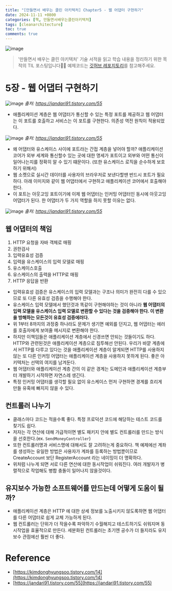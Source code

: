 ```yaml
---
title: "[만들면서 배우는 클린 아키텍처] Chapter5 - 웹 어댑터 구현하기"
date: 2024-11-11 +0800
categories: [책, 만들면서배우는클린아키텍처]
tags: [cleanarchitecture]
toc: true
comments: true
---
```


![image](https://github.com/user-attachments/assets/9bbf9f82-5d2b-4b68-88c0-9926dfee5c3c)

> '만들면서 배우는 클린 아키텍처' 기술 서적을 읽고 학습 내용을 정리하기 위한 목적의 TIL 포스팅입니다🙆‍♂️ 예제코드는 [깃허브 레포지토리](https://github.com/wikibook/clean-architecture)를 참고해주세요.

# 5장 - 웹 어댑터 구현하기

![image](https://github.com/user-attachments/assets/d3262946-e2b9-4d9f-9c5a-b5572f6ee191)
_출처: https://jandari91.tistory.com/55_

- 애플리케이션 계층은 웹 어댑터가 통신할 수 있는 특정 포트를 제공하고 웹 어댑터는 이 포트를 호출하고 서비스는 이 포트를 구현한다. 의존성 역전 원칙이 적용되었다.

![image](https://github.com/user-attachments/assets/c242e1b7-8295-4bd5-afed-4c44c6450725)
_출처: https://jandari91.tistory.com/55_

- 왜 어댑터와 유스케이스 사이에 포트라는 간접 계층을 넣어야 할까? 애플리케이션 코어가 외부 세계와 통신할수 있는 곳에 대한 명세가 포트이고 외부와 어떤 통신이 일어나는지를 정확히 알 수 있기 떄문이다. (또한 유스케이스 로직을 순수하게 보호하기 위해서)
- 웹 소켓으로 실시간 데이터를 사용자의 브라우저로 보낸다할땐 반드시 포트가 필요하다. 아래 이미지와 같이 웹 어댑터에서 구현하고 애플리케이션 코어에서 호출해야 한다.
- 이 포트는 아웃고잉 포트이기에 이제 웹 어댑터는 인커밍 어댑터인 동시에 아웃고잉 어댑터가 된다. 한 어댑터가 두 가지 역할을 하지 못할 이유는 없다.

![image](https://github.com/user-attachments/assets/dc12ee8a-132a-484d-800f-f71c76193ddd)
_출처: https://jandari91.tistory.com/55_

## 웹 어댑터의 책임

1. HTTP 요청을 자바 객체로 매핑
2. 권한검사
3. 입력유효성 검증
4. 입력을 유스케이스의 입력 모델로 매핑
5. 유스케이스호출
6. 유스케이스의 출력을 HTTP로 매핑
7. HTTP 응답을 반환

- 입력유효성 검증은 유스케이스의 입력 모델과는 구조나 의미가 완전히 다를 수 있으므로 또 다른 유효성 검증을 수행해야 한다.
- 유스케이스 입력 모델에서 했던것과 똑같이 구현해야하는 것이 아니라 **웹 어댑터의 입력 모델을 유스케이스 입력 모델로 변환할 수 있다는 것을 검증해야 한다. 이 변환을 방해하는 모든것이 유효성 검증에러다.**
- 위 1부터 8까지의 과정중 하나라도 문제가 생기면 예외를 던지고, 웹 어댑터는 에러를 호출자에게 보여줄 메시지로 변환해야 한다.
- 하지만 이책임들은 애플리케이션 계층에서 신경쓰면 안되는 것들이기도 하다. HTTP와 관련된것은 애플리케이션 계층으로 침투해선 안된다. 우리가 바깥 계층에서 HTTP를 다루고 있다는 것을 애플리케이션 계층이 알게되면 HTTP를 사용하지 않는 또 다른 인커밍 어댑터는 애플리케이션 계층을 사용하지 못하게 된다. 좋은 아키텍처는 선택의 여지를 남겨둔다.
- 웹 어댑터와 애플리케이션 계층 간의 이 같은 경계는 도메인과 애플리케이션 계층부터 개발하기 시작하면 자연스레 생긴다.
- 특정 인커밍 어댑터를 생각할 필요 없이 유스케이스 먼저 구현하면 경계를 흐리게 만들 유혹에 빠지지 않을 수 있다.

## 컨트롤러 나누기
- 클래스마다 코드는 적을수록 좋다. 특정 프로덕션 코드에 해당하는 테스트 코드를 찾기도 쉽다.
- 저자는 각 연산에 대해 가급적이면 별도 패키지 안에 별도 컨트롤러를 만드는 방식을 선호한다.(ex. `SendMoneyController`)
- 또한 컨트롤러명과 서비스명에 대해서도 잘 고려하는게 중요하다. 책 예제에선 계좌를 생성하는 유일한 방법은 사용자가 계좌를 등록하는 방법뿐이므로 CreateAccount 보단 RegisterAccount 라는 네이밍이 더 명확하다.
- 위처럼 나누게 되면 서로 다른 연산에 대한 동시작업이 쉬워진다. 여러 개발자가 병렬적으로 작업해도 병합 충돌이 일어나지 않을것이다.

## 유지보수 가능한 소프트웨어를 만드는데 어떻게 도움이 될까?
- 애플리케이션 계층은 HTTP 에 대한 상세 정보를 노출시키지 않도록하면 웹 어댑터를 다른 어댑터로 쉽게 교체 가능하게 된다.
- 웹 컨트롤러는 단위가 더 작을수록 파악하기 수월해지고 테스트하기도 쉬워지며 동시작업을 효율적으로 만든다. 세분화된 컨트롤러는 초기엔 공수가 더 들지라도 유지보수 관점에선 훨씬 더 좋다.

# Reference
- [https://kimdonghyungsoo.tistory.com/14](https://kimdonghyungsoo.tistory.com/14)
- [https://jandari91.tistory.com/55](https://jandari91.tistory.com/55)